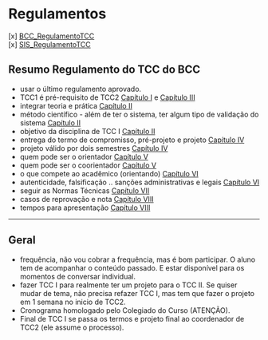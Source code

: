 # Regulamentos

<!-- FIXME: Trazer o texto dos dois regulamentos para texto MD. Assim podemos fazer pesquisas no texto. Acho que um dos dois regulamentos está em PNG. Colocar o link original do site da furb.
Marcar partes importantes no texto. Usar pedaços no texto para colocar como link na minhas anotações. Assim quando for explicando um resumo das partes importantes do regulamento posso ir com o link direto no regulamento em si. -->
[x] [BCC_RegulamentoTCC](Material/BCC_RegulamentoTCC.md "BCC_RegulamentoTCC")  
[x] [SIS_RegulamentoTCC](Material/SIS_RegulamentoTCC.md "SIS_RegulamentoTCC")  

## Resumo Regulamento do TCC do BCC

- usar o último regulamento aprovado.  
- TCC1 é pré-requisito de TCC2 [Capítulo I](Material/BCC_RegulamentoTCC.md#cap%C3%ADtulo-i---do-conceito-ou-disposições-preliminares) e [Capítulo III](Material/BCC_RegulamentoTCC.md#cap%C3%ADtulo-iii---da-carga-horária-da-matr%C3%ADcula-e-da-frequência)  
- integrar teoria e prática [Capítulo II](Material/BCC_RegulamentoTCC.md#cap%C3%ADtulo-ii---dos-objetivos)  
- método científico - além de ter o sistema, ter algum tipo de validação do sistema [Capítulo II](Material/BCC_RegulamentoTCC.md#cap%C3%ADtulo-ii---dos-objetivos)  
- objetivo da disciplina de TCC I [Capítulo II](Material/BCC_RegulamentoTCC.md#cap%C3%ADtulo-ii---dos-objetivos)  
- entrega do termo de compromisso, pré-projeto e projeto [Capítulo IV](Material/BCC_RegulamentoTCC.md#cap%C3%ADtulo-iv---do-in%C3%ADcio-do-desenvolvimento-e-da-conclusão)  
- projeto válido por dois semestres [Capítulo IV](Material/BCC_RegulamentoTCC.md#cap%C3%ADtulo-iv---do-in%C3%ADcio-do-desenvolvimento-e-da-conclusão)  
- quem pode ser o orientador [Capítulo V](Material/BCC_RegulamentoTCC.md#cap%C3%ADtulo-v---da-organização)  
- quem pode ser o coorientador [Capítulo V](Material/BCC_RegulamentoTCC.md#cap%C3%ADtulo-v---da-organização)  
- o que compete ao acadêmico (orientando) [Capítulo VI](Material/BCC_RegulamentoTCC.md#cap%C3%ADtulo-vi---das-atribuições)  
- autenticidade, falsificação .. sanções administrativas e legais [Capítulo VI](Material/BCC_RegulamentoTCC.md#cap%C3%ADtulo-vi---das-atribuições)  
- seguir as Normas Técnicas [Capítulo VII](Material/BCC_RegulamentoTCC.md#cap%C3%ADtulo-vii---da-estrutura)  
- casos de reprovação e nota [Capítulo VIII](Material/BCC_RegulamentoTCC.md#cap%C3%ADtulo-viii---da-avaliação)  
- tempos para apresentação [Capítulo VIII](Material/BCC_RegulamentoTCC.md#cap%C3%ADtulo-viii---da-avaliação)  

------

## Geral

- frequência, não vou cobrar a frequência, mas é bom participar. O aluno tem de acompanhar o conteúdo passado. E estar disponível para os momentos de conversar individual.  
- fazer TCC I para realmente ter um projeto para o TCC II. Se quiser mudar de tema, não precisa refazer TCC I, mas tem que fazer o projeto em 1 semana no inicio de TCC2.  
- Cronograma homologado pelo Colegiado do Curso (ATENÇÃO).  
- Final de TCC I se passa os termos e projeto final ao coordenador de TCC2 (ele assume o processo).  
